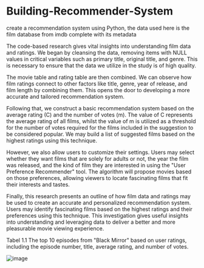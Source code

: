 # Building-Recommender-System
create a recommendation system using Python, the data used here is the film database from imdb complete with its metadata


The code-based research gives vital insights into understanding film data and ratings. We began by cleansing the data, removing items with NULL values in critical variables such as primary title, original title, and genre. This is necessary to ensure that the data we utilize in the study is of high quality.

The movie table and rating table are then combined. We can observe how film ratings connect to other factors like title, genre, year of release, and film length by combining them. This opens the door to developing a more accurate and tailored recommendation system.

Following that, we construct a basic recommendation system based on the average rating (C) and the number of votes (m). The value of C represents the average rating of all films, whilst the value of m is utilized as a threshold for the number of votes required for the films included in the suggestion to be considered popular. We may build a list of suggested films based on the highest ratings using this technique.

However, we also allow users to customize their settings. Users may select whether they want films that are solely for adults or not, the year the film was released, and the kind of film they are interested in using the "User Preference Recommender" tool. The algorithm will propose movies based on those preferences, allowing viewers to locate fascinating films that fit their interests and tastes.

Finally, this research presents an outline of how film data and ratings may be used to create an accurate and personalized recommendation system. Users may identify fascinating films based on the highest ratings and their preferences using this technique. This investigation gives useful insights into understanding and leveraging data to deliver a better and more pleasurable movie viewing experience.

Tabel 1.1 The top 10 episodes from "Black Mirror" based on user ratings, including the episode number, title, average rating, and number of votes.

![image](https://github.com/grryts/Building-Recommender-System/assets/135938602/63e8a835-afea-46a0-b386-2ee3e9cc2998)


